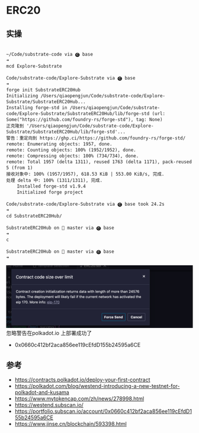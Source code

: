 # ERC20

## 实操

```shell

~/Code/substrate-code via 🅒 base 
➜ 
mcd Explore-Substrate

Code/substrate-code/Explore-Substrate via 🅒 base 
➜ 
forge init SubstrateERC20Hub
Initializing /Users/qiaopengjun/Code/substrate-code/Explore-Substrate/SubstrateERC20Hub...
Installing forge-std in /Users/qiaopengjun/Code/substrate-code/Explore-Substrate/SubstrateERC20Hub/lib/forge-std (url: Some("https://github.com/foundry-rs/forge-std"), tag: None)
正克隆到 '/Users/qiaopengjun/Code/substrate-code/Explore-Substrate/SubstrateERC20Hub/lib/forge-std'...
警告：重定向到 https://ghp.ci/https://github.com/foundry-rs/forge-std/
remote: Enumerating objects: 1957, done.
remote: Counting objects: 100% (1952/1952), done.
remote: Compressing objects: 100% (734/734), done.
remote: Total 1957 (delta 1311), reused 1763 (delta 1171), pack-reused 5 (from 1)
接收对象中: 100% (1957/1957), 618.53 KiB | 553.00 KiB/s, 完成.
处理 delta 中: 100% (1311/1311), 完成.
    Installed forge-std v1.9.4
    Initialized forge project

Code/substrate-code/Explore-Substrate via 🅒 base took 24.2s 
➜ 
cd SubstrateERC20Hub/

SubstrateERC20Hub on  master via 🅒 base 
➜ 
c

SubstrateERC20Hub on  master via 🅒 base 
➜ 
```

![substrate](./img/size_limit.jpg)
忽略警告在polkadot.io 上部署成功了

- 0x0660c412bf2aca856ee119cEfdD155b24595a6CE

## 参考

- <https://contracts.polkadot.io/deploy-your-first-contract>
- <https://polkadot.com/blog/westend-introducing-a-new-testnet-for-polkadot-and-kusama>
- <https://www.mytokencap.com/zh/news/278998.html>
- <https://westend.subscan.io/>
- <https://portfolio.subscan.io/account/0x0660c412bf2aca856ee119cEfdD155b24595a6CE>
- <https://www.jinse.cn/blockchain/593398.html>
